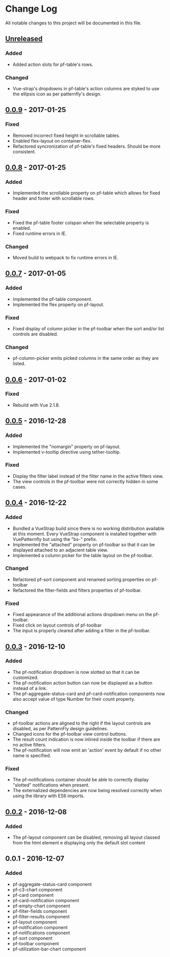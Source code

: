 # Change Log
All notable changes to this project will be documented in this file.

## [Unreleased]
### Added
- Added action slots for pf-table's rows.

### Changed
- Vue-strap's dropdowns in pf-table's action columns are styked to use the ellipsis icon as per patternfly's design.

## [0.0.9] - 2017-01-25
### Fixed
- Removed incorrect fixed height in scrollable tables.
- Enabled flex-layout on container-flex.
- Refactored syncronization of pf-table's fixed headers. Should be more consistent.

## [0.0.8] - 2017-01-25
### Added
- Implemented the scrollable property on pf-table which allows for fixed header and footer with scrollable rows.

### Fixed
- Fixed the pf-table footer colspan when the selectable property is enabled.
- Fixed runtime errors in IE.

### Changed
- Moved build to webpack to fix runtime errors in IE.

## [0.0.7] - 2017-01-05
### Added
- Implemented the pf-table component.
- Implemented the flex property on pf-layout.

### Fixed
- Fixed display of column picker in the pf-toolbar when the sort and/or list controls are disabled.

### Changed
- pf-column-picker emits picked columns in the same order as they are listed.

## [0.0.6] - 2017-01-02
### Fixed
- Rebuild with Vue 2.1.8.

## [0.0.5] - 2016-12-28
### Added
- Implemented the "nomargin" property on pf-layout.
- Implemented v-tooltip directive using tether-tooltip.

### Fixed
- Display the filter label instead of the filter name in the active filters view.
- The view controls in the pf-toolbar were not correctly hidden in some cases.

## [0.0.4] - 2016-12-22
### Added
- Bundled a VueStrap build since there is no working distribution available at this moment. Every VueStrap component is installed together with VuePatternfly but using the "bs-" prefix.
- Implemented the "attached" property on pf-toolbar so that it can be displayed attached to an adjacient table view.
- Implemented a column picker for the table layout on the pf-toolbar.

### Changed
- Refactored pf-sort component and renamed sorting properties on pf-toolbar
- Refactored the filter-fields and filters properties of pf-toolbar.

### Fixed
- Fixed appearance of the additional actions dropdown menu on the pf-toolbar.
- Fixed click on layout controls of pf-toolbar
- The input is properly cleared after adding a filter in the pf-toolbar.

## [0.0.3] - 2016-12-10
### Added
- The pf-notification dropdown is now slotted so that it can be customized.
- The pf-notification action button can now be displayed as a button instead of a link.
- The pf-aggregate-status-card and pf-card-notification components now also accept value of type Number for their count property.

### Changed
- pf-toolbar actions are aligned to the right if the layout controls are
disabled, as per PatternFly design guidelines.
- Changed icons for the pf-toolbar view control buttons.
- The result count indication is now inlined inside the toolbar if there are no active filters.
- The pf-notification will now emit an 'action' event by default if no other name is specified.

### Fixed
- The pf-notifications container should be able to correctly display "slotted" notifications when present.
- The externalized dependencies are now being resolved correctly when using the library with ES6 imports.

## [0.0.2] - 2016-12-08
### Added
- The pf-layout component can be disabled, removing all layout classed from the html element e displaying only the default slot content

## 0.0.1 - 2016-12-07
### Added
- pf-aggregate-status-card component
- pf-c3-chart component
- pf-card component
- pf-card-notification component
- pf-empty-chart component
- pf-filter-fields component
- pf-filter-results component
- pf-layout component
- pf-notification component
- pf-notifications component
- pf-sort component
- pf-toolbar component
- pf-utilization-bar-chart component

[Unreleased]: https://github.com/mtorromeo/vue-patternfly/compare/v0.0.9...HEAD
[0.0.9]: https://github.com/mtorromeo/vue-patternfly/compare/v0.0.8...v0.0.9
[0.0.8]: https://github.com/mtorromeo/vue-patternfly/compare/v0.0.7...v0.0.8
[0.0.7]: https://github.com/mtorromeo/vue-patternfly/compare/v0.0.6...v0.0.7
[0.0.6]: https://github.com/mtorromeo/vue-patternfly/compare/v0.0.5...v0.0.6
[0.0.5]: https://github.com/mtorromeo/vue-patternfly/compare/v0.0.4...v0.0.5
[0.0.4]: https://github.com/mtorromeo/vue-patternfly/compare/v0.0.3...v0.0.4
[0.0.3]: https://github.com/mtorromeo/vue-patternfly/compare/v0.0.2...v0.0.3
[0.0.2]: https://github.com/mtorromeo/vue-patternfly/compare/v0.0.1...v0.0.2
